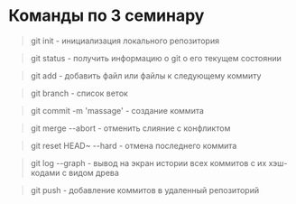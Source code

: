 # Команды по 3 семинару

> git init - инициализация локального репозитория

> git status - получить информацию о git о его текущем состоянии

> git add - добавить файл или файлы к следующему коммиту

> git branch - список веток

> git commit -m 'massage' - создание коммита

> git merge --abort - отменить слияние с конфликтом

> git reset HEAD~ --hard - отмена последнего коммита

> git log --graph - вывод на экран истории всех коммитов с их хэш-кодами с видом древа

> git push - добавление коммитов в удаленный репозиторий